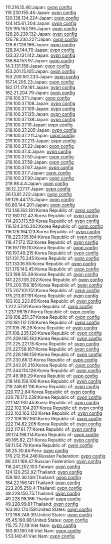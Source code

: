 111.216.15.46:Japan: [ovpn config](vpn/111_216_15_46.ovpn)  
119.230.155.45:Japan: [ovpn config](vpn/119_230_155_45.ovpn)  
120.138.134.224:Japan: [ovpn config](vpn/120_138_134_224.ovpn)  
124.145.61.204:Japan: [ovpn config](vpn/124_145_61_204.ovpn)  
125.195.153.195:Japan: [ovpn config](vpn/125_195_153_195.ovpn)  
126.28.239.132:Japan: [ovpn config](vpn/126_28_239_132.ovpn)  
126.78.230.227:Japan: [ovpn config](vpn/126_78_230_227.ovpn)  
126.87.126.166:Japan: [ovpn config](vpn/126_87_126_166.ovpn)  
126.94.144.70:Japan: [ovpn config](vpn/126_94_144_70.ovpn)  
133.32.131.142:Japan: [ovpn config](vpn/133_32_131_142.ovpn)  
138.64.153.97:Japan: [ovpn config](vpn/138_64_153_97.ovpn)  
14.3.131.158:Japan: [ovpn config](vpn/14_3_131_158.ovpn)  
153.201.15.105:Japan: [ovpn config](vpn/153_201_15_105.ovpn)  
153.209.161.233:Japan: [ovpn config](vpn/153_209_161_233.ovpn)  
157.14.205.23:Japan: [ovpn config](vpn/157_14_205_23.ovpn)  
182.171.179.161:Japan: [ovpn config](vpn/182_171_179_161.ovpn)  
182.21.204.79:Japan: [ovpn config](vpn/182_21_204_79.ovpn)  
219.100.37.1:Japan: [ovpn config](vpn/219_100_37_1.ovpn)  
219.100.37.108:Japan: [ovpn config](vpn/219_100_37_108.ovpn)  
219.100.37.109:Japan: [ovpn config](vpn/219_100_37_109.ovpn)  
219.100.37.125:Japan: [ovpn config](vpn/219_100_37_125.ovpn)  
219.100.37.138:Japan: [ovpn config](vpn/219_100_37_138.ovpn)  
219.100.37.19:Japan: [ovpn config](vpn/219_100_37_19.ovpn)  
219.100.37.205:Japan: [ovpn config](vpn/219_100_37_205.ovpn)  
219.100.37.211:Japan: [ovpn config](vpn/219_100_37_211.ovpn)  
219.100.37.213:Japan: [ovpn config](vpn/219_100_37_213.ovpn)  
219.100.37.22:Japan: [ovpn config](vpn/219_100_37_22.ovpn)  
219.100.37.4:Japan: [ovpn config](vpn/219_100_37_4.ovpn)  
219.100.37.50:Japan: [ovpn config](vpn/219_100_37_50.ovpn)  
219.100.37.58:Japan: [ovpn config](vpn/219_100_37_58.ovpn)  
219.100.37.67:Japan: [ovpn config](vpn/219_100_37_67.ovpn)  
219.100.37.7:Japan: [ovpn config](vpn/219_100_37_7.ovpn)  
219.100.37.90:Japan: [ovpn config](vpn/219_100_37_90.ovpn)  
219.98.4.4:Japan: [ovpn config](vpn/219_98_4_4.ovpn)  
36.12.227.17:Japan: [ovpn config](vpn/36_12_227_17.ovpn)  
36.13.81.222:Japan: [ovpn config](vpn/36_13_81_222.ovpn)  
59.129.44.173:Japan: [ovpn config](vpn/59_129_44_173.ovpn)  
60.80.144.201:Japan: [ovpn config](vpn/60_80_144_201.ovpn)  
112.148.182.181:Korea Republic of: [ovpn config](vpn/112_148_182_181.ovpn)  
112.160.112.42:Korea Republic of: [ovpn config](vpn/112_160_112_42.ovpn)  
114.203.113.59:Korea Republic of: [ovpn config](vpn/114_203_113_59.ovpn)  
116.124.246.202:Korea Republic of: [ovpn config](vpn/116_124_246_202.ovpn)  
116.126.194.123:Korea Republic of: [ovpn config](vpn/116_126_194_123.ovpn)  
118.223.135.184:Korea Republic of: [ovpn config](vpn/118_223_135_184.ovpn)  
118.47.172.152:Korea Republic of: [ovpn config](vpn/118_47_172_152.ovpn)  
119.197.119.110:Korea Republic of: [ovpn config](vpn/119_197_119_110.ovpn)  
119.197.49.215:Korea Republic of: [ovpn config](vpn/119_197_49_215.ovpn)  
121.131.75.245:Korea Republic of: [ovpn config](vpn/121_131_75_245.ovpn)  
121.133.16.55:Korea Republic of: [ovpn config](vpn/121_133_16_55.ovpn)  
121.176.143.45:Korea Republic of: [ovpn config](vpn/121_176_143_45.ovpn)  
123.199.55.39:Korea Republic of: [ovpn config](vpn/123_199_55_39.ovpn)  
141.223.139.202:Korea Republic of: [ovpn config](vpn/141_223_139_202.ovpn)  
175.200.156.185:Korea Republic of: [ovpn config](vpn/175_200_156_185.ovpn)  
175.207.101.151:Korea Republic of: [ovpn config](vpn/175_207_101_151.ovpn)  
175.213.67.191:Korea Republic of: [ovpn config](vpn/175_213_67_191.ovpn)  
183.102.223.85:Korea Republic of: [ovpn config](vpn/183_102_223_85.ovpn)  
1.222.57.91:Korea Republic of: [ovpn config](vpn/1_222_57_91.ovpn)  
1.237.96.157:Korea Republic of: [ovpn config](vpn/1_237_96_157.ovpn)  
210.108.251.37:Korea Republic of: [ovpn config](vpn/210_108_251_37.ovpn)  
210.181.112.128:Korea Republic of: [ovpn config](vpn/210_181_112_128.ovpn)  
211.105.76.29:Korea Republic of: [ovpn config](vpn/211_105_76_29.ovpn)  
211.108.235.120:Korea Republic of: [ovpn config](vpn/211_108_235_120.ovpn)  
211.209.195.183:Korea Republic of: [ovpn config](vpn/211_209_195_183.ovpn)  
211.225.221.15:Korea Republic of: [ovpn config](vpn/211_225_221_15.ovpn)  
211.227.58.167:Korea Republic of: [ovpn config](vpn/211_227_58_167.ovpn)  
211.228.198.159:Korea Republic of: [ovpn config](vpn/211_228_198_159.ovpn)  
211.230.86.13:Korea Republic of: [ovpn config](vpn/211_230_86_13.ovpn)  
211.243.91.216:Korea Republic of: [ovpn config](vpn/211_243_91_216.ovpn)  
211.244.114.126:Korea Republic of: [ovpn config](vpn/211_244_114_126.ovpn)  
211.49.189.29:Korea Republic of: [ovpn config](vpn/211_49_189_29.ovpn)  
218.146.159.106:Korea Republic of: [ovpn config](vpn/218_146_159_106.ovpn)  
219.248.61.118:Korea Republic of: [ovpn config](vpn/219_248_61_118.ovpn)  
220.117.2.84:Korea Republic of: [ovpn config](vpn/220_117_2_84.ovpn)  
220.78.172.239:Korea Republic of: [ovpn config](vpn/220_78_172_239.ovpn)  
221.141.130.45:Korea Republic of: [ovpn config](vpn/221_141_130_45.ovpn)  
222.102.104.207:Korea Republic of: [ovpn config](vpn/222_102_104_207.ovpn)  
222.103.163.132:Korea Republic of: [ovpn config](vpn/222_103_163_132.ovpn)  
222.109.197.160:Korea Republic of: [ovpn config](vpn/222_109_197_160.ovpn)  
222.114.82.205:Korea Republic of: [ovpn config](vpn/222_114_82_205.ovpn)  
222.117.61.77:Korea Republic of: [ovpn config](vpn/222_117_61_77.ovpn)  
39.124.198.114:Korea Republic of: [ovpn config](vpn/39_124_198_114.ovpn)  
49.165.82.221:Korea Republic of: [ovpn config](vpn/49_165_82_221.ovpn)  
59.11.54.79:Korea Republic of: [ovpn config](vpn/59_11_54_79.ovpn)  
38.25.30.84:Peru: [ovpn config](vpn/38_25_30_84.ovpn)  
176.212.154.246:Russian Federation: [ovpn config](vpn/176_212_154_246.ovpn)  
88.201.169.47:Russian Federation: [ovpn config](vpn/88_201_169_47.ovpn)  
116.241.252.103:Taiwan: [ovpn config](vpn/116_241_252_103.ovpn)  
124.120.252.92:Thailand: [ovpn config](vpn/124_120_252_92.ovpn)  
159.192.36.148:Thailand: [ovpn config](vpn/159_192_36_148.ovpn)  
184.22.156.141:Thailand: [ovpn config](vpn/184_22_156_141.ovpn)  
223.205.250.4:Thailand: [ovpn config](vpn/223_205_250_4.ovpn)  
49.228.150.75:Thailand: [ovpn config](vpn/49_228_150_75.ovpn)  
49.228.98.166:Thailand: [ovpn config](vpn/49_228_98_166.ovpn)  
49.228.99.81:Thailand: [ovpn config](vpn/49_228_99_81.ovpn)  
163.182.174.159:United States: [ovpn config](vpn/163_182_174_159.ovpn)  
173.198.248.39:United States: [ovpn config](vpn/173_198_248_39.ovpn)  
45.45.190.88:United States: [ovpn config](vpn/45_45_190_88.ovpn)  
115.75.72.18:Viet Nam: [ovpn config](vpn/115_75_72_18.ovpn)  
183.80.160.58:Viet Nam: [ovpn config](vpn/183_80_160_58.ovpn)  
1.53.140.41:Viet Nam: [ovpn config](vpn/1_53_140_41.ovpn)  
